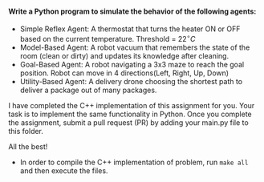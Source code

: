 #### **Write a Python program to simulate the behavior of the following agents:**

- Simple Reflex Agent: A thermostat that turns the heater ON or OFF based on the current temperature. Threshold = $22^\circ C$
- Model-Based Agent: A robot vacuum that remembers the state of the room (clean or dirty) and updates its knowledge after cleaning.
- Goal-Based Agent: A robot navigating a 3x3 maze to reach the goal position. Robot can move in 4 directions(Left, Right, Up, Down)
- Utility-Based Agent: A delivery drone choosing the shortest path to deliver a package out of many packages.

I have completed the C++ implementation of this assignment for you. Your task is to implement the same functionality in Python. Once you complete the assignment, submit a pull request (PR) by adding your main.py file to this folder.

All the best!

- In order to compile the C++ implementation of problem, run `make all` and then execute the files.

